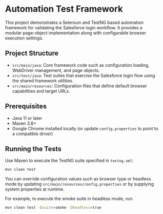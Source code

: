 # Automation Test Framework

This project demonstrates a Selenium and TestNG based automation framework for validating the Salesforce login workflow. It provides a modular page-object implementation along with configurable browser execution settings.

## Project Structure

- `src/main/java`: Core framework code such as configuration loading, WebDriver management, and page objects.
- `src/test/java`: Test suites that exercise the Salesforce login flow using the shared framework utilities.
- `src/main/resources`: Configuration files that define default browser capabilities and target URLs.

## Prerequisites

- Java 11 or later
- Maven 3.8+
- Google Chrome installed locally (or update `config.properties` to point to a compatible driver)

## Running the Tests

Use Maven to execute the TestNG suite specified in `testng.xml`:

```bash
mvn clean test
```

You can override configuration values such as browser type or headless mode by updating `src/main/resources/config.properties` or by supplying system properties at runtime.

For example, to execute the smoke suite in headless mode, run:

```bash
mvn clean test -Dsuite=smoke -Dheadless=true
```

